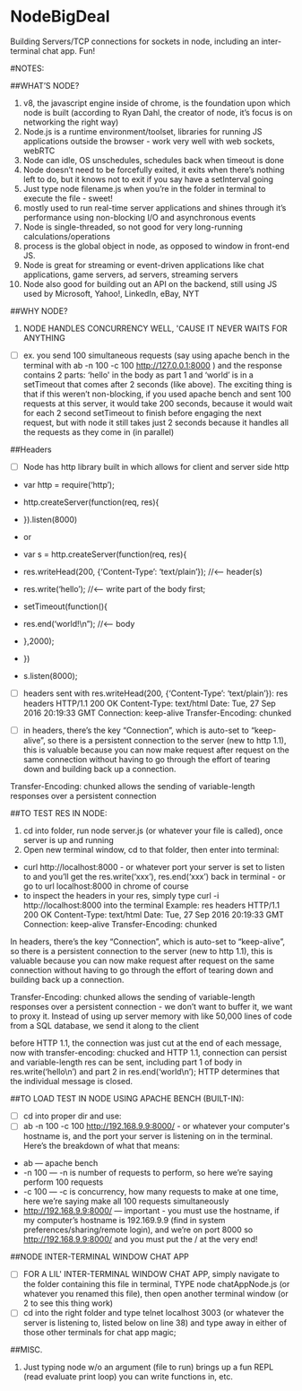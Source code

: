 # NodeBigDeal
Building Servers/TCP connections for sockets in node, including an inter-terminal chat app.  Fun!

#NOTES:

##WHAT’S NODE? 
1. v8, the javascript engine inside of chrome, is the foundation upon which node is built 
(according to Ryan Dahl, the creator of node, it’s focus is on networking the right way) 
2. Node.js is a runtime environment/toolset, libraries for running JS applications outside the browser - work very well with web sockets, webRTC
3. Node can idle, OS unschedules, schedules back when timeout is done 
1. Node doesn’t need to be forcefully exited, it exits when there’s nothing left to do, but it knows not to exit if you say have a setInterval going 
1. Just type node filename.js when you’re in the folder in terminal to execute the file - sweet!
1. mostly used to run real-time server applications and shines through it’s performance using non-blocking I/O and asynchronous events 
1. Node is single-threaded, so not good for very long-running calculations/operations
1. process is the global object in node, as opposed to window in front-end JS. 
1. Node is great for streaming or event-driven applications like chat applications, game servers, ad servers, streaming servers
1. Node also good for building out an API on the backend, still using JS
used by Microsoft, Yahoo!, LinkedIn, eBay, NYT

##WHY NODE? 
1. NODE HANDLES CONCURRENCY WELL, 'CAUSE IT NEVER WAITS FOR ANYTHING 

- [ ] ex. you send 100 simultaneous requests (say using apache bench in the terminal with ab -n 100 -c 100 http://127.0.0.1:8000 ) and the response contains 2 parts:  ‘hello' in the body as part 1 and ‘world’ is in a setTimeout that comes after 2 seconds (like above).  The exciting thing is that if this weren’t non-blocking, if you used apache bench and sent 100 requests at this server, it would take 200 seconds, because it would wait for each 2 second setTimeout to finish before engaging the next request, but with node it still takes just 2 seconds because it handles all the requests as they come in (in parallel)    


##Headers

- [ ] Node has http library built in which allows for client and server side http

- var http = require(‘http’); 
- http.createServer(function(req, res){

- }).listen(8000)

- or 

- var s = http.createServer(function(req, res){
- res.writeHead(200, {‘Content-Type’: ‘text/plain’});  //<— header(s)
- res.write(‘hello’); //<— write part of the body first; 
- setTimeout(function(){
-    res.end(‘world!\n”); //<— body
-    },2000); 
- })
- s.listen(8000); 

- [ ] headers sent with res.writeHead(200, {‘Content-Type’: ‘text/plain’}): 
res headers 
HTTP/1.1 200 OK
Content-Type: text/html
Date: Tue, 27 Sep 2016 20:19:33 GMT
Connection: keep-alive
Transfer-Encoding: chunked

- [ ] in headers, there’s the key “Connection”, which is auto-set to “keep-alive”, so there is a persistent connection to the server (new to http 1.1), this is valuable because you can now make request after request on the same connection without having to go through the effort of tearing down and building back up a connection.  


Transfer-Encoding: chunked allows the sending of variable-length responses over a persistent connection 

##TO TEST RES IN NODE: 
1. cd into folder, run node server.js (or whatever your file is called), once server is up and running
1. Open new terminal window, cd to that folder, then enter into terminal: 

- curl http://localhost:8000 - or whatever port your server is set to listen to and you’ll get the res.write(‘xxx’), res.end(‘xxx’) back in terminal  - or go to url localhost:8000 in chrome of course
- to inspect the headers in your res, simply type curl -i  http://localhost:8000 into the terminal 
Example: 
res headers 
HTTP/1.1 200 OK
Content-Type: text/html
Date: Tue, 27 Sep 2016 20:19:33 GMT
Connection: keep-alive
Transfer-Encoding: chunked

In headers, there’s the key “Connection”, which is auto-set to “keep-alive”, so there is a persistent connection to the server (new to http 1.1), this is valuable because you can now make request after request on the same connection without having to go through the effort of tearing down and building back up a connection.  

Transfer-Encoding: chunked allows the sending of variable-length responses over a persistent connection - we don’t want to buffer it, we want to proxy it.  Instead of using up server memory with like 50,000 lines of code from a SQL database, we send it along to the client

before HTTP 1.1, the connection was just cut at the end of each message, now with transfer-encoding: chucked and HTTP 1.1, connection can persist and variable-length res can be sent, including part 1 of body in res.write(‘hello\n’) and part 2 in res.end(‘world\n’);  HTTP determines that the individual message is closed.  


##TO LOAD TEST IN NODE USING APACHE BENCH (BUILT-IN):

- [ ] cd into proper dir and use: 
- [ ] ab -n 100 -c 100 http://192.168.9.9:8000/ - or whatever your computer's hostname is, and the port your server is listening on in the terminal.  Here’s the breakdown of what that means: 

- ab —  apache bench
- -n 100 — -n is number of requests to perform, so here we’re saying perform 100 requests
- -c 100 — -c is concurrency, how many requests to make at one time, here we’re saying make all 100 requests simultaneously
- http://192.168.9.9:8000/ — important - you must use the hostname, if my computer’s hostname is 192.169.9.9 (find in system preferences/sharing/remote login), and we’re on port 8000 so http://192.168.9.9:8000/  and you must put the / at the very end!


##NODE INTER-TERMINAL WINDOW CHAT APP

- [ ] FOR A LIL' INTER-TERMINAL WINDOW CHAT APP, simply navigate to the folder containing this file in terminal, TYPE node chatAppNode.js (or whatever you renamed this file), then open another terminal window (or 2 to see this thing work)
- [ ] cd into the right folder and type telnet localhost 3003 (or whatever the server is listening to, listed below on line 38) and type away in either of those other terminals for chat app magic; 

##MISC. 
1. Just typing node w/o an argument (file to run) brings up a fun REPL (read evaluate print loop) you can write functions in, etc. 


